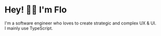 # Hey! 👋🏼  I'm Flo 

I'm a software engineer who loves to create strategic and complex UX & UI. I mainly use TypeScript.
